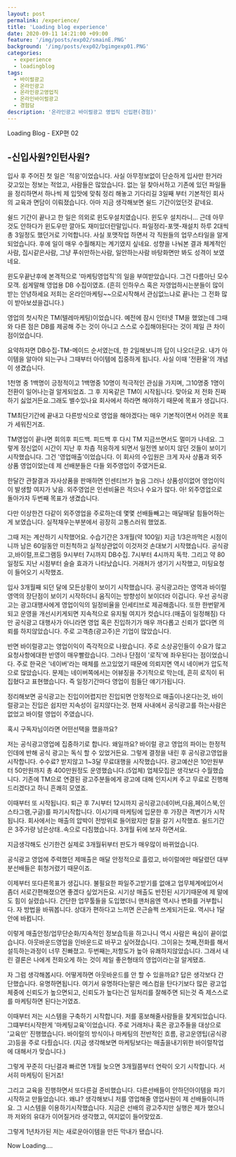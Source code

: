 ```yaml
---
layout: post
permalink: /experience/
title: 'Loading blog experience'
date: 2020-09-11 14:21:00 +09:00
feature: '/img/posts/exp02/smainE.PNG'
background: '/img/posts/exp02/bgimgexp01.PNG'
categories:
  - experience
  - loadingblog
tags:
  - 바이럴광고
  - 온라인광고
  - 온라인광고영업직
  - 온라인바이럴광고
  - 경험담
description: '온라인광고 바이럴광고 영업직 신입편(경험)'
---
```

Loading Blog - EXP편 02

## -신입사원?인턴사원?

입사 후 주어진 첫 일은 '적응'이었습니다. 사실 아무정보없이 단순하게 입사만 한거라 갖고있는 정보는 적었고,
사람들은 많았습니다. 없는 일 찾아서하고 기존에 있던 파일들을 정리하면서 하나씩 제 입맛에 맞춰 정리 해놓고
기다리길 3일째 부터 기본적인 회사의 교육과 면담이 이뤄졌습니다.
아마 지금 생각해보면 쉴드 기간이었던것 같네요.

쉴드 기간이 끝나고 한 일은 의외로 윈도우설치였습니다. 윈도우 설치라니...
근데 아무것도 안하다가 윈도우만 깔아도 재미있더란말입니다. 파일정리-포맷-재설치 하루 2대씩 총 3일정도 했던거로 기억합니다.
사실 포맷작업 하면서 각 직원들의 업무스타일을 알게되었습니다. 후에 일이 매우 수월해지는 계기였지 싶네요. 성향을 나눠본 결과 체계적인사람, 집시같은사람, 그냥 푸쉬만하는사람, 일안하는사람 바탕화면만 봐도 성격이 보였네요.

윈도우끝난후에 본격적으로 '마케팅영업직'의 일을 부여받았습니다. 그건 다름아닌 모수모객.
쉽게말해 영업용 DB 수집이였죠. (흔히 인하우스 혹은 자영업하시는분들이 많이받는 안녕하세요 저희는 온라인마케팅~~으로시작해서
관심없느냐로 끝나는 그 전화 많이 받아보셨을겁니다.)

영업의 첫시작은 TM(텔레마케팅)이었습니다. 예전에 잠시 인터넷 TM을 했었는데 그때와 다른 점은 DB를 제공해 주는 것이 아니고
스스로 수집해야된다는 것이 제일 큰 차이점이었습니다.

요약하자면 DB수집-TM-메이드 순서였는데, 한 2일해보니까 답이 나오더군요. 내가 아이템을 알아야 되는구나
그때부터 아이템에 집중하게 됩니다. 사실 이때 '전환율'의 개념이 생겼습니다.

1천명 중 1백명이 긍정적이고 1백명중 10명이 적극적인 관심을 가지며, 그10명중 1명이 전환이 일어나는걸 알게되었죠.
그 후 지옥같은 TM이 시작됩니다. 맞아요 저 전화 진짜 하기 싫었거든요.그래도 별수있나요 회사에서 하라면 해야하기 때문에 목표가 생깁니다.

TM최단기간에 끝내고 다른방식으로 영업을 해야겠다는 매우 기본적이면서 어려운 목표가 세워진거죠.

TM영업이 끝나면 회의후 피드백. 피드백 후 다시 TM 지금쓰면서도 멀미가 나네요.
그렇게 정신없이 시간이 지난 후 차츰 적응하게 되면서 일전엔 보이지 않던 것들이 보이기 시작했습니다.
그건 '영업매출'이었습니다. 이 회사의 수입원은 크게 자사 상품과 외주 상품 영업이었는데 제 선배분들은 다들 외주영업이 주였거든요.

한달간 관찰결과 자사상품을 판매하면 인센티브가 높음 그러나 상품성이없어 영업이익이 발생할 여지가 낮음.
외주영업은 인센비율은 적으나 수요가 많다.
아! 외주영업으로 돌아가자 두번째 목표가 생겼습니다.

다만 이상한건 다같이 외주영업을 주로하는데 몇몇 선배들빼고는 매달매달 힘들어하는게 보였습니다. 실적채우는부분에서
굉장히 고통스러워 했었죠.

그때 저는 계산하기 시작했어요. 수습기간은 3개월(약 100일) 지금 1/3은까먹은 시점이니까 남은 60일동안 미친척하고 실적상관없이 이것저것 손대보기 시작했습니다. 공식광고,바이럴,프로그램등 9시부터 7시까지 DB수집. 7시부터 4시까지 독학.
그리고 약 80일정도 지난 시점부터 슬슬 효과가 나타났습니다. 거래처가 생기기 시작했고, 미팅요청이 들어오기 시작했죠.

입사 3개월째 되던 달에 모든상황이 보이기 시작했습니다. 공식광고라는 영역과 바이럴영역의 장단점이 보이기 시작하더니
움직이는 방향성이 보이더라 이겁니다.
우선 공식광고는 광고대행사에게 영업이익의 일정비율을 인세티브로 제공해줍니다. 또한 한번맡게되고 운영을 개선시키게되면 지속적으로 유지될 여지가 컷습니다.(매출이 일정해짐) 다만 공식광고 대행사가 아니라면 영업 혹은 진입하기가 매우 까다롭고 신뢰가 없다면 의뢰를 하지않았습니다. 주로 고객층(광고주)은 기업이 많았습니다.

반면 바이럴광고는 영업이익이 즉각적으로 나왔습니다. 주로 소상공인들이 수요가 많고 요청사항에대한 반영이 매우빨랐습니다.
그러나 단점이 '로직'에 좌우된다는 점이었습니다. 주로 한국은 '네이버'라는 매체를 쓰고있었기 때문에 의뢰지면 역시 네이버가
압도적으로 많았습니다. 문제는 네이버쪽에서는 어뷰징을 주기적으로 막는데, 흔히 로직이 뒤집혔다고 표현했습니다.
즉 일정기간마다 영업이 힘들단 얘기가됩니다.

정리해보면 공식광고는 진입이어렵지만 진입되면 안정적으로 매출이나온다는것, 바이럴광고는 진입은 쉽지만 지속성이 길지않다는것.
현재 사내에서 공식광고를 하는사람은 없었고 바이럴 영업이 주였습니다.

혹시 구독자님이라면 어떤선택을 했을까요?

저는 공식광고영업에 집중하기로 합니다. 왜일까요?
바이럴 광고 영업의 파이는 한정적인데에 반해 공식 광고는 독식 할 수 있었거든요.
그렇게 결정을 내린 후 공식광고영업을 시작합니다. 수수료? 받지않고 1~3달 무료대행을 시작했습니다.
광고예산은 10만원부터 50만원까지 총 400만원정도 운영했습니다.(5업체) 업체모집은 생각보다 수월했습니다.
기존에 TM으로 연결된 광고주분들에게 광고에 대해 인지시켜 주고 무료로 진행해드리겠다고 하니 흔쾌히 모였죠.

이때부터 또 시작됩니다. 퇴근 후 7시부터 12시까지 공식광고(네이버,다음,페이스북,인스타그램,구글)를 파기시작합니다.
이시기때 마케팅에 입문한 후 가장큰 격변기가 시작됩니다. 회사에서는 매출의 압박이 전방위로 들어왔지만 칼을 갈기 시작했죠.
쉴드기간은 3주가량 남은상태..속으로 다짐했습니다. 3개월 뒤에 보자 하면서요.

지금생각해도 신기한건 실제로 3개월뒤부터 판도가 매우많이 바뀌었습니다.

공식광고 영업에 주력했던 제매출은 매달 안정적으로 흘렀고, 바이럴에만 매달렸던 대부분선배들은 휘청거렸기 때문이죠.

이제부터 또다른목표가 생깁니다. 불필요한 파일주고받기를 없애고 업무체계에있어서 좀더 서로간편해졌으면 좋겠다 싶었거든요.
시기상 매출도 반전된 시기기때문에 제 말에도 힘이 실렸습니다. 간단한 업무툴들을 도입했더니 맨처음엔 역시나
변화를 거부합니다. 자 방법을 바꿔봅니다. 상대가 편하다고 느끼면 은근슬쩍 쓰게되거든요.
역시나 1달안에 바뀝니다.

이렇게 매출안정/업무단순화/지속적인 정보습득을 하고나니 역시 사람은 욕심이 끝이없습니다.
아웃바운드영업을 인바운드로 바꾸고 싶어졌습니다.
그이유는 첫째,전화를 해서 설득하는과정이 너무 진빠졌고. 두번째는,저항도가 높아 유쾌하지않았습니다.
그래서 내린 결론은 나에게 전화오게 하는 것이 제일 좋은형태의 영업이라는걸 알게됐죠.

자 그럼 생각해봅시다. 어떻게하면 아웃바운드를 안 할 수 있을까요?
답은 생각보다 간단했습니다. 유명하면됩니다.
여기서 유명하다는말은 메스컴을 탄다기보다 많은 광고업체중에 신뢰도가 높으면되고, 신뢰도가 높다는건 일처리를 잘해주면 되는것
즉 제스스로를 마케팅하면 된다는거였죠.

이때부터 저는 시스템을 구축하기 시작합니다.
저를 홍보해줄사람들을 찾게되었습니다. 그떄부터시작한게 '마케팅교육'이었습니다. 주로 거래처나 혹은 광고주들을 대상으로 '교육만'
진행했습니다. 바이럴의 방식이나 마케팅의 전반적인 흐름, 광고운영팁(공식광고)등을 주로 다뤘습니다.
(지금 생각해보면 마케팅보다는 매출을내기위한 바이럴작업에 대해서가 맞습니다.)

그렇게 꾸준히 다닌결과 빠르면 1개월 늦으면 3개월쯤부터 연락이 오기 시작합니다. 서서히 마케팅이 된거죠!

그리고 교육을 진행하면서 또다른걸 준비했습니다. 다른선배들이 안하던아이템을 파기시작하고 만들었습니다.
왜냐? 생각해보니 저를 영업해줄 영업사원이 제 선배들이니까요. 그 시스템을 이용하기시작했습니다. 지금은 선배의 광고주지만
실행은 제가 했으니까 저와의 유대가 이어질거라 생각했고, 여지없이 들어맞았죠.

그렇게 1년차가된 저는 새로운아이템을 만든 막내가 됐습니다.






Now Loading....
